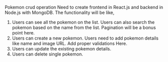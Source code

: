 Pokemon crud operation
Need to create frontend in React.js and backend in Node.js with MongoDB. The functionality will be like,

1) Users can see all the pokemon on the list. Users can also search the pokemon based on the name from the list. Pagination will be a bonus point here.
2) Users can create a new pokemon. Users need to add pokemon details like name and image URL. Add proper validations Here.
3) Users can update the existing pokemon details.
4) Users can delete single pokemon.
